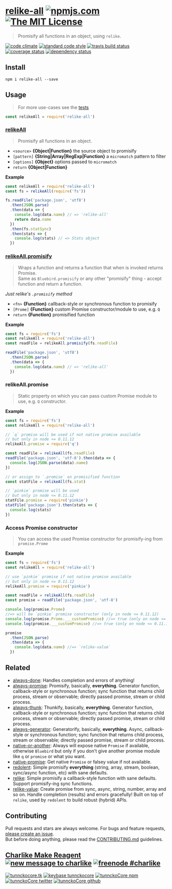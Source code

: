 # [relike-all][author-www-url] [![npmjs.com][npmjs-img]][npmjs-url] [![The MIT License][license-img]][license-url] 

> Promisify all functions in an object, using `relike`.

[![code climate][codeclimate-img]][codeclimate-url] [![standard code style][standard-img]][standard-url] [![travis build status][travis-img]][travis-url] [![coverage status][coveralls-img]][coveralls-url] [![dependency status][david-img]][david-url]


## Install
```
npm i relike-all --save
```


## Usage
> For more use-cases see the [tests](./test.js)

```js
const relikeAll = require('relike-all')
```

### [relikeAll](./index.js#L40)
> Promisify all functions in an object.

- `<source>` **{Object|Function}** the source object to promisify
- `[pattern]` **{String|Array|RegExp|Function}** a `micromatch` pattern to filter
- `[options]` **{Object}** options passed to `micromatch`
- `return` **{Object|Function}**

**Example**

```js
const relikeAll = require('relike-all')
const fs = relikeAll(require('fs'))

fs.readFile('package.json', 'utf8')
  .then(JSON.parse)
  .then(data => {
    console.log(data.name) // => 'relike-all'
    return data.name
  })
  .then(fs.statSync)
  .then(stats => {
    console.log(stats) // => Stats object
  })
```

### [relikeAll.promisify](./index.js#L86)
> Wraps a function and returns a function that when is invoked returns Promise.  
> Same as `Bluebird.promisify` or any other "promisify" thing - accept function and return a function.

_Just relike's `.promisify` method_

- `<fn>` **{Function}** callback-style or synchronous function to promisify
- `[Prome]` **{Function}** custom Promise constructor/module to use, e.g. `Q`
- `return` **{Function}** promisified function

**Example**

```js
const fs = require('fs')
const relikeAll = require('relike-all')
const readFile = relikeAll.promisify(fs.readFile)

readFile('package.json', 'utf8')
  .then(JSON.parse)
  .then(data => {
    console.log(data.name) // => 'relike-all'
  })
```

### relikeAll.promise
> Static property on which you can pass custom Promise module to use, e.g. `Q` constructor.  

**Example**

```js
const fs = require('fs')
const relikeAll = require('relike-all')

// `q` promise will be used if not native promise available
// but only in node <= 0.11.12
relikeAll.promise = require('q')

const readFile = relikeAll(fs.readFile)
readFile('package.json', 'utf-8').then(data => {
  console.log(JSON.parse(data).name)
})

// or assign to `.promise` on promisified function
const statFile = relikeAll(fs.stat)

// `pinkie` promise will be used
// but only in node <= 0.11.12
statFile.promise = require('pinkie')
statFile('package.json').then(stats => {
  console.log(stats)
})
```

### Access Promise constructor
> You can access the used Promise constructor for promisify-ing from `promise.Prome`

**Example**

```js
const fs = require('fs')
const relikeAll = require('relike-all')

// use `pinkie` promise if not native promise available
// but only in node <= 0.11.12
relikeAll.promise = require('pinkie')

const readFile = relikeAll(fs.readFile)
const promise = readFile('package.json', 'utf-8')

console.log(promise.Prome)
//=> will be `pinkie` promise constructor (only in node <= 0.11.12)
console.log(promise.Prome.___customPromise) //=> true (only on node <= 0.11.12)
console.log(promise.___customPromise) //=> true (only on node <= 0.11.12)

promise
  .then(JSON.parse)
  .then(data => {
    console.log(data.name) //=> `relike-value`
  })
```


## Related
- [always-done](https://github.com/hybridables/always-done): Handles completion and errors of anything!
- [always-promise](https://github.com/hybridables/always-promise): Promisify, basically, **everything**. Generator function, callback-style or synchronous function; sync function that returns child process, stream or observable; directly passed promise, stream or child process.
- [always-thunk](https://github.com/hybridables/always-thunk): Thunkify, basically, **everything**. Generator function, callback-style or synchronous function; sync function that returns child process, stream or observable; directly passed promise, stream or child process.
- [always-generator](https://github.com/hybridables/always-generator): Generatorify, basically, **everything**. Async, callback-style or synchronous function; sync function that returns child process, stream or observable; directly passed promise, stream or child process.
- [native-or-another](https://github.com/tunnckoCore/native-or-another): Always will expose native `Promise` if available, otherwise `Bluebird` but only if you don't give another promise module like `q` or `promise` or what you want.
- [native-promise](https://github.com/tunnckoCore/native-promise): Get native `Promise` or falsey value if not available.
- [redolent](https://github.com/hybridables/redolent): Simple promisify **everything** (string, array, stream, boolean, sync/async function, etc) with sane defaults.
- [relike](https://github.com/hybridables/relike): Simple promisify a callback-style function with sane defaults. Support promisify-ing sync functions.
- [relike-value](https://github.com/hybridables/relike-value): Create promise from sync, async, string, number, array and so on. Handle completion (results) and errors gracefully! Built on top of `relike`, used by `redolent` to build robust (hybrid) APIs.


## Contributing
Pull requests and stars are always welcome. For bugs and feature requests, [please create an issue](https://github.com/hybridables/relike-all/issues/new).  
But before doing anything, please read the [CONTRIBUTING.md](./CONTRIBUTING.md) guidelines.


## [Charlike Make Reagent](http://j.mp/1stW47C) [![new message to charlike][new-message-img]][new-message-url] [![freenode #charlike][freenode-img]][freenode-url]

[![tunnckocore.tk][author-www-img]][author-www-url] [![keybase tunnckocore][keybase-img]][keybase-url] [![tunnckoCore npm][author-npm-img]][author-npm-url] [![tunnckoCore twitter][author-twitter-img]][author-twitter-url] [![tunnckoCore github][author-github-img]][author-github-url]


[npmjs-url]: https://www.npmjs.com/package/relike-all
[npmjs-img]: https://img.shields.io/npm/v/relike-all.svg?label=relike-all

[license-url]: https://github.com/hybridables/relike-all/blob/master/LICENSE
[license-img]: https://img.shields.io/badge/license-MIT-blue.svg


[codeclimate-url]: https://codeclimate.com/github/hybridables/relike-all
[codeclimate-img]: https://img.shields.io/codeclimate/github/hybridables/relike-all.svg

[travis-url]: https://travis-ci.org/hybridables/relike-all
[travis-img]: https://img.shields.io/travis/hybridables/relike-all.svg

[coveralls-url]: https://coveralls.io/r/hybridables/relike-all
[coveralls-img]: https://img.shields.io/coveralls/hybridables/relike-all.svg

[david-url]: https://david-dm.org/hybridables/relike-all
[david-img]: https://img.shields.io/david/hybridables/relike-all.svg

[standard-url]: https://github.com/feross/standard
[standard-img]: https://img.shields.io/badge/code%20style-standard-brightgreen.svg


[author-www-url]: http://www.tunnckocore.tk
[author-www-img]: https://img.shields.io/badge/www-tunnckocore.tk-fe7d37.svg

[keybase-url]: https://keybase.io/tunnckocore
[keybase-img]: https://img.shields.io/badge/keybase-tunnckocore-8a7967.svg

[author-npm-url]: https://www.npmjs.com/~tunnckocore
[author-npm-img]: https://img.shields.io/badge/npm-~tunnckocore-cb3837.svg

[author-twitter-url]: https://twitter.com/tunnckoCore
[author-twitter-img]: https://img.shields.io/badge/twitter-@tunnckoCore-55acee.svg

[author-github-url]: https://github.com/tunnckoCore
[author-github-img]: https://img.shields.io/badge/github-@tunnckoCore-4183c4.svg

[freenode-url]: http://webchat.freenode.net/?channels=charlike
[freenode-img]: https://img.shields.io/badge/freenode-%23charlike-5654a4.svg

[new-message-url]: https://github.com/tunnckoCore/ama
[new-message-img]: https://img.shields.io/badge/ask%20me-anything-green.svg